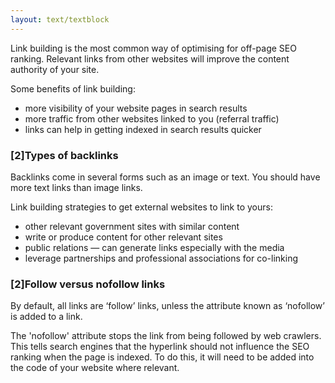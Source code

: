 ```yaml
---
layout: text/textblock
---
```

Link building is the most common way of optimising for off-page SEO ranking. Relevant links from other websites will improve the content authority of your site.

Some benefits of link building:
- more visibility of your website pages in search results
- more traffic from other websites linked to you (referral traffic)
- links can help in getting indexed in search results quicker

### [2]Types of backlinks
Backlinks come in several forms such as an image or text. You should have more text links than image links.

Link building strategies to get external websites to link to yours:
- other relevant government sites with similar content
- write or produce content for other relevant sites
- public relations — can generate links especially with the media
- leverage partnerships and professional associations for co-linking

### [2]Follow versus nofollow links
By default, all links are ‘follow’ links, unless the attribute known as ‘nofollow’ is added to a link. 

The 'nofollow' attribute stops the link from being followed by web crawlers. This tells search engines that the hyperlink should not influence the SEO ranking when the page is indexed. To do this, it will need to be added into the code of your website where relevant.

